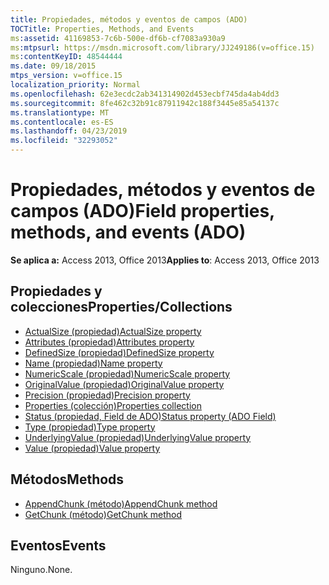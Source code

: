 ```yaml
---
title: Propiedades, métodos y eventos de campos (ADO)
TOCTitle: Properties, Methods, and Events
ms:assetid: 41169853-7c6b-500e-df6b-cf7083a930a9
ms:mtpsurl: https://msdn.microsoft.com/library/JJ249186(v=office.15)
ms:contentKeyID: 48544444
ms.date: 09/18/2015
mtps_version: v=office.15
localization_priority: Normal
ms.openlocfilehash: 62e3ecdc2ab341314902d453ecbf745da4ab4dd3
ms.sourcegitcommit: 8fe462c32b91c87911942c188f3445e85a54137c
ms.translationtype: MT
ms.contentlocale: es-ES
ms.lasthandoff: 04/23/2019
ms.locfileid: "32293052"
---
```

# <a name="field-properties-methods-and-events-ado"></a><span data-ttu-id="f6faf-102">Propiedades, métodos y eventos de campos (ADO)</span><span class="sxs-lookup"><span data-stu-id="f6faf-102">Field properties, methods, and events (ADO)</span></span>

<span data-ttu-id="f6faf-103">**Se aplica a:** Access 2013, Office 2013</span><span class="sxs-lookup"><span data-stu-id="f6faf-103">**Applies to**: Access 2013, Office 2013</span></span>

## <a name="propertiescollections"></a><span data-ttu-id="f6faf-104">Propiedades y colecciones</span><span class="sxs-lookup"><span data-stu-id="f6faf-104">Properties/Collections</span></span>

- [<span data-ttu-id="f6faf-105">ActualSize (propiedad)</span><span class="sxs-lookup"><span data-stu-id="f6faf-105">ActualSize property</span></span>](actualsize-property-ado.md)
- [<span data-ttu-id="f6faf-106">Attributes (propiedad)</span><span class="sxs-lookup"><span data-stu-id="f6faf-106">Attributes property</span></span>](attributes-property-ado.md)
- [<span data-ttu-id="f6faf-107">DefinedSize (propiedad)</span><span class="sxs-lookup"><span data-stu-id="f6faf-107">DefinedSize property</span></span>](definedsize-property-ado.md)
- [<span data-ttu-id="f6faf-108">Name (propiedad)</span><span class="sxs-lookup"><span data-stu-id="f6faf-108">Name property</span></span>](name-property-ado.md)
- [<span data-ttu-id="f6faf-109">NumericScale (propiedad)</span><span class="sxs-lookup"><span data-stu-id="f6faf-109">NumericScale property</span></span>](numericscale-property-ado.md)
- [<span data-ttu-id="f6faf-110">OriginalValue (propiedad)</span><span class="sxs-lookup"><span data-stu-id="f6faf-110">OriginalValue property</span></span>](originalvalue-property-ado.md)
- [<span data-ttu-id="f6faf-111">Precision (propiedad)</span><span class="sxs-lookup"><span data-stu-id="f6faf-111">Precision property</span></span>](precision-property-ado.md)
- [<span data-ttu-id="f6faf-112">Properties (colección)</span><span class="sxs-lookup"><span data-stu-id="f6faf-112">Properties collection</span></span>](properties-collection-ado.md)
- [<span data-ttu-id="f6faf-113">Status (propiedad, Field de ADO)</span><span class="sxs-lookup"><span data-stu-id="f6faf-113">Status property (ADO Field)</span></span>](status-property-ado-field.md)
- [<span data-ttu-id="f6faf-114">Type (propiedad)</span><span class="sxs-lookup"><span data-stu-id="f6faf-114">Type property</span></span>](type-property-ado.md)
- [<span data-ttu-id="f6faf-115">UnderlyingValue (propiedad)</span><span class="sxs-lookup"><span data-stu-id="f6faf-115">UnderlyingValue property</span></span>](underlyingvalue-property-ado.md)
- [<span data-ttu-id="f6faf-116">Value (propiedad)</span><span class="sxs-lookup"><span data-stu-id="f6faf-116">Value property</span></span>](value-property-ado.md)


## <a name="methods"></a><span data-ttu-id="f6faf-117">Métodos</span><span class="sxs-lookup"><span data-stu-id="f6faf-117">Methods</span></span>

- [<span data-ttu-id="f6faf-118">AppendChunk (método)</span><span class="sxs-lookup"><span data-stu-id="f6faf-118">AppendChunk method</span></span>](appendchunk-method-ado.md)
- [<span data-ttu-id="f6faf-119">GetChunk (método)</span><span class="sxs-lookup"><span data-stu-id="f6faf-119">GetChunk method</span></span>](getchunk-method-ado.md)

## <a name="events"></a><span data-ttu-id="f6faf-120">Eventos</span><span class="sxs-lookup"><span data-stu-id="f6faf-120">Events</span></span>

<span data-ttu-id="f6faf-121">Ninguno.</span><span class="sxs-lookup"><span data-stu-id="f6faf-121">None.</span></span>

